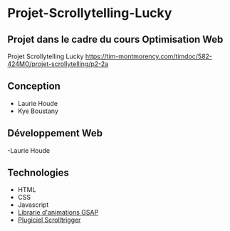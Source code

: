 # Projet-Scrollytelling-Lucky

## Projet dans le cadre du cours Optimisation Web 

Projet Scrollytelling Lucky  https://tim-montmorency.com/timdoc/582-424MO/projet-scrollytelling/p2-2a

## Conception 

- Laurie Houde
- Kye Boustany

## Développement Web

-Laurie Houde

## Technologies

- HTML
- CSS
- Javascript
- [Librarie d'animations GSAP](https://greensock.com/)
- [Plugiciel Scrolltrigger](https://greensock.com/scrolltrigger/)
